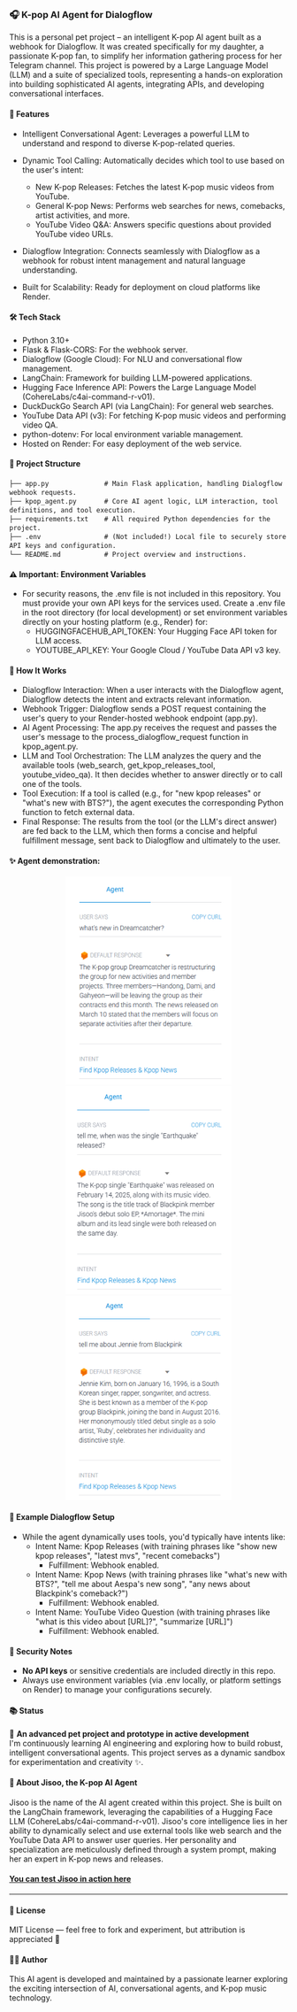 ### 🎧 K-pop AI Agent for Dialogflow

This is a personal pet project – an intelligent K-pop AI agent built as a webhook for Dialogflow. It was created specifically for my daughter, a passionate K-pop fan, to simplify her information gathering process for her Telegram channel. This project is powered by a Large Language Model (LLM) and a suite of specialized tools, representing a hands-on exploration into building sophisticated AI agents, integrating APIs, and developing conversational interfaces.

#### 🚀 Features

- Intelligent Conversational Agent: Leverages a powerful LLM to understand and respond to diverse K-pop-related queries.
- Dynamic Tool Calling: Automatically decides which tool to use based on the user's intent:

    - New K-pop Releases: Fetches the latest K-pop music videos from YouTube.
    - General K-pop News: Performs web searches for news, comebacks, artist activities, and more.
    - YouTube Video Q&A: Answers specific questions about provided YouTube video URLs.

- Dialogflow Integration: Connects seamlessly with Dialogflow as a webhook for robust intent management and natural language understanding.
- Built for Scalability: Ready for deployment on cloud platforms like Render.

#### 🛠️ Tech Stack

- Python 3.10+
- Flask & Flask-CORS: For the webhook server.
- Dialogflow (Google Cloud): For NLU and conversational flow management.
- LangChain: Framework for building LLM-powered applications.
- Hugging Face Inference API: Powers the Large Language Model (CohereLabs/c4ai-command-r-v01).
- DuckDuckGo Search API (via LangChain): For general web searches.
- YouTube Data API (v3): For fetching K-pop music videos and performing video QA.
- python-dotenv: For local environment variable management.
- Hosted on Render: For easy deployment of the web service.

#### 📁 Project Structure

```
├── app.py              # Main Flask application, handling Dialogflow webhook requests.
├── kpop_agent.py       # Core AI agent logic, LLM interaction, tool definitions, and tool execution.
├── requirements.txt    # All required Python dependencies for the project.
├── .env                # (Not included!) Local file to securely store API keys and configuration.
└── README.md           # Project overview and instructions.
```

#### ⚠️ Important: Environment Variables

- For security reasons, the .env file is not included in this repository. You must provide your own API keys for the services used.
Create a .env file in the root directory (for local development) or set environment variables directly on your hosting platform (e.g., Render) for:
    - HUGGINGFACEHUB_API_TOKEN: Your Hugging Face API token for LLM access.
    - YOUTUBE_API_KEY: Your Google Cloud / YouTube Data API v3 key.

#### 📡 How It Works

- Dialogflow Interaction: When a user interacts with the Dialogflow agent, Dialogflow detects the intent and extracts relevant information.
- Webhook Trigger: Dialogflow sends a POST request containing the user's query to your Render-hosted webhook endpoint (app.py).
- AI Agent Processing: The app.py receives the request and passes the user's message to the process_dialogflow_request function in kpop_agent.py.
- LLM and Tool Orchestration: The LLM analyzes the query and the available tools (web_search, get_kpop_releases_tool, youtube_video_qa). It then decides whether to answer directly or to call one of the tools.
- Tool Execution: If a tool is called (e.g., for "new kpop releases" or "what's new with BTS?"), the agent executes the corresponding Python function to fetch external data.
- Final Response: The results from the tool (or the LLM's direct answer) are fed back to the LLM, which then forms a concise and helpful fulfillment message, sent back to Dialogflow and ultimately to the user.

#### ✨ Agent demonstration:

<p align="center">
  <img src="Screenshots/Dreamcatcher.png" width="300" alt="Dialogflow Agent Screenshot 1">
  <img src="Screenshots/Earthquake.png" width="300" alt="Dialogflow Agent Screenshot 2">
  <img src="Screenshots/Jennie.png" width="300" alt="Dialogflow Agent Screenshot 3">
</p>

#### 🧪 Example Dialogflow Setup

- While the agent dynamically uses tools, you'd typically have intents like:
    - Intent Name: Kpop Releases (with training phrases like "show new kpop releases", "latest mvs", "recent comebacks")
        - Fulfillment: Webhook enabled.
    - Intent Name: Kpop News (with training phrases like "what's new with BTS?", "tell me about Aespa's new song", "any news about Blackpink's comeback?")
        - Fulfillment: Webhook enabled.
    - Intent Name: YouTube Video Question (with training phrases like "what is this video about [URL]?", "summarize [URL]")
        - Fulfillment: Webhook enabled.

#### 🔐 Security Notes

- **No API keys** or sensitive credentials are included directly in this repo.
- Always use environment variables (via .env locally, or platform settings on Render) to manage your configurations securely.

#### 📚 Status

📌 **An advanced pet project and prototype in active development**  
I'm continuously learning AI engineering and exploring how to build robust, intelligent conversational agents. This project serves as a dynamic sandbox for experimentation and creativity ✨.

#### 🤖 About Jisoo, the K-pop AI Agent

Jisoo is the name of the AI agent created within this project. She is built on the LangChain framework, leveraging the capabilities of a Hugging Face LLM (CohereLabs/c4ai-command-r-v01). Jisoo's core intelligence lies in her ability to dynamically select and use external tools like web search and the YouTube Data API to answer user queries. Her personality and specialization are meticulously defined through a system prompt, making her an expert in K-pop news and releases.

#### [You can test Jisoo in action here](https://huggingface.co/spaces/HannaHrekova/Agent_for_finding_new_releases)

---

#### 📃 License

MIT License — feel free to fork and experiment, but attribution is appreciated 🙏

#### 🙋‍♀️ Author

This AI agent is developed and maintained by a passionate learner exploring the exciting intersection of AI, conversational agents, and K-pop music technology.

